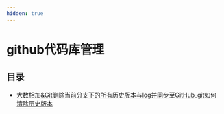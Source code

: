 ```yaml
---
hidden: true
---
```

# github代码库管理

## 目录
* [大数相加&Git删除当前分支下的所有历史版本与log并同步至GitHub_git如何清除历史版本](./Git删除当前分支下的所有历史版本与log并同步至GitHub_git如何清除历史版本.md)
